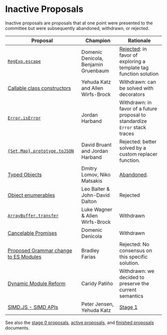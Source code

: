 # Inactive Proposals

Inactive proposals are proposals that at one point were presented to the committee but were subsequently abandoned, withdrawn, or rejected.

| Proposal | Champion | Rationale |
|----------|----------|-----------|
| [`RegExp.escape`](https://github.com/benjamingr/RegExp.escape)                                            | Domenic Denicola, Benjamin Gruenbaum | [Rejected](https://github.com/rwaldron/tc39-notes/blob/master/es7/2015-07/july-28.md#62-regexpescape): in favor of exploring a template tag function solution
| [Callable class constructors](https://github.com/tc39/ecma262/blob/master/workingdocs/callconstructor.md) | Yehuda Katz and Allen Wirfs-Brock | Withdrawn: can be solved with decorators |
| [`Error.isError`](https://github.com/ljharb/proposal-is-error)                                            | Jordan Harband | Withdrawn: in favor of a future proposal to standardize `Error` stack traces |
| [`{Set,Map}.prototype.toJSON`](https://github.com/DavidBruant/Map-Set.prototype.toJSON)                   | David Bruant and Jordan Harband | Rejected: better solved by a custom replacer function. |
| [Typed Objects](https://github.com/dslomov/typed-objects-es7)                                             | Dmitry Lomov, Niko Matsakis | [Abandoned](https://github.com/tc39/ecma262/commit/02455e5e2964f62b13818c6fd23289381ecafdf8). |
| [Object enumerables](https://github.com/leobalter/object-enumerables)                                     | Leo Balter & John-David Dalton | Rejected |
| [`ArrayBuffer.transfer`](https://gist.github.com/lukewagner/2735af7eea411e18cf20)                         | Luke Wagner & Allen Wirfs-Brock | Withdrawn |
| [Cancelable Promises](https://github.com/tc39/proposal-cancelable-promises)                               | Domenic Denicola                   | Withdrawn |
| [Proposed Grammar change to ES Modules](https://github.com/bmeck/UnambiguousJavaScriptGrammar)            | Bradley Farias | Rejected: No consensus on this specific solution.
| [Dynamic Module Reform](https://github.com/caridy/proposal-dynamic-modules)                               | Caridy Patiño | Withdrawn: we decided to preserve the current semantics
| [SIMD.JS - SIMD APIs](https://github.com/tc39/ecmascript_simd/)                                           | Peter Jensen, Yehuda Katz | [Stage 1](https://github.com/rwaldron/tc39-notes/blob/master/es8/2017-03/mar-21.md#conclusionresolution-10)



See also the [stage 0 proposals](stage-0-proposals.md), [active proposals](README.md), and [finished proposals](finished-proposals.md) documents.
